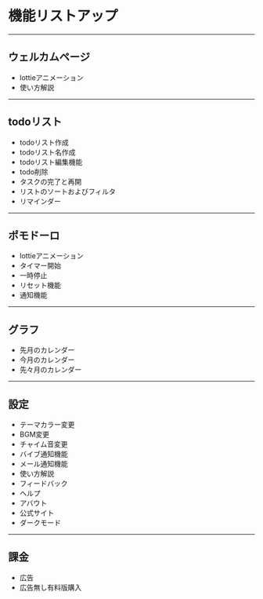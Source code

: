 # 機能リストアップ


---
## ウェルカムページ
+ lottieアニメーション
+ 使い方解説
---
## todoリスト
+ todoリスト作成
+ todoリスト名作成
+ todoリスト編集機能
+ todo削除
+ タスクの完了と再開
+ リストのソートおよびフィルタ
+ リマインダー
---
## ポモドーロ
+ lottieアニメーション
+ タイマー開始
+ 一時停止
+ リセット機能
+ 通知機能
---
## グラフ
+ 先月のカレンダー
+ 今月のカレンダー
+ 先々月のカレンダー

---
## 設定
+ テーマカラー変更
+ BGM変更
+ チャイム音変更
+ バイブ通知機能
+ メール通知機能
+ 使い方解説　
+ フィードバック
+ ヘルプ
+ アバウト
+ 公式サイト
+ ダークモード
---
## 課金
+ 広告
+ 広告無し有料版購入
